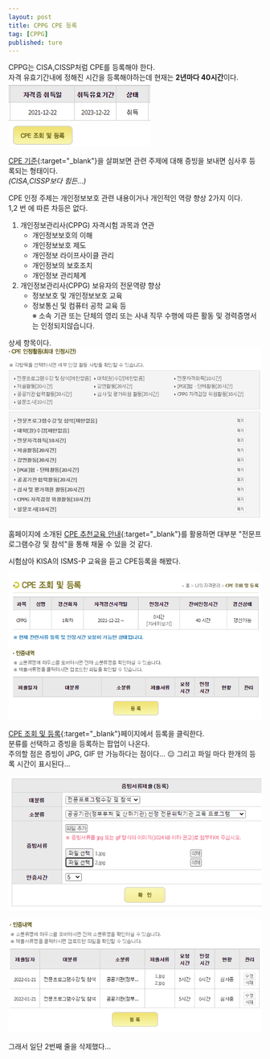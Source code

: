 ```yaml
---
layout: post
title: CPPG CPE 등록
tag: [CPPG]
published: ture
---
```



CPPG는 CISA,CISSP처럼 CPE를 등록해야 한다.  
자격 유효기간내에 정해진 시간을 등록해야하는데 현재는 **2년마다 40시간**이다.  
![](../../img/2022-01-21-Report%20CPE%20for%20CPPG/2022-01-21-17-29-00.png)  


[CPE 기준](https://cpptest.or.kr/html/cpe/cpe2.php){:target="_blank"}을 살펴보면 관련 주제에 대해 증빙을 보내면 심사후 등록되는 형태이다.  
_(CISA,CISSP보다 힘든...)_  

CPE 인정 주제는 개인정보보호 관련 내용이거나 개인적인 역량 향상 2가지 이다.  
1,2 번 에 따른 차등은 없다.   
1. 개인정보관리사(CPPG) 자격시험 과목과 연관
   - 개인정보보호의 이해
   - 개인정보보호 제도
   - 개인정보 라이프사이클 관리
   - 개인정보의 보호조치
   - 개인정보 관리체계
2. 개인정보관리사(CPPG) 보유자의 전문역량 향상
   - 정보보호 및 개인정보보호 교육
   - 정보통신 및 컴퓨터 공학 교육 등  
     ※ 소속 기관 또는 단체의 영리 또는 사내 직무 수행에 따른 활동 및 경력증명서는 인정되지않습니다.

상세 항목이다.
![](../../img/2022-01-21-Report%20CPE%20for%20CPPG/2022-01-21-17-24-33.png)   

홈페이지에 소개된 [CPE 추천교육 안내](https://cpptest.or.kr/html/cpe/cpe4.php){:target="_blank"}를 활용하면 대부분 "전문프로그램수강 및 참석"을 통해 채울 수 있을 것 같다.  

시험삼아 KISA의 ISMS-P 교육을 듣고 CPE등록을 해봤다.  

![](../../img/2022-01-21-Report%20CPE%20for%20CPPG/2022-01-21-17-15-36.png)  

[CPE 조회 및 등록](https://cpptest.or.kr/html/cpe/cpe3.php){:target="_blank"}페이지에서 등록을 클릭한다.  
분류를 선택하고 증빙을 등록하는 팝업이 나온다.  
주의할 점은 증빙이 JPG, GIF 만 가능하다는 점이다... 😑
그리고 파일 마다 한개의 등록 시간이 표시된다...

![](../../img/2022-01-21-Report%20CPE%20for%20CPPG/2022-01-21-17-53-45.png)

![](../../img/2022-01-21-Report%20CPE%20for%20CPPG/2022-01-21-17-54-36.png)

그래서 일단 2번째 줄을 삭제했다...

